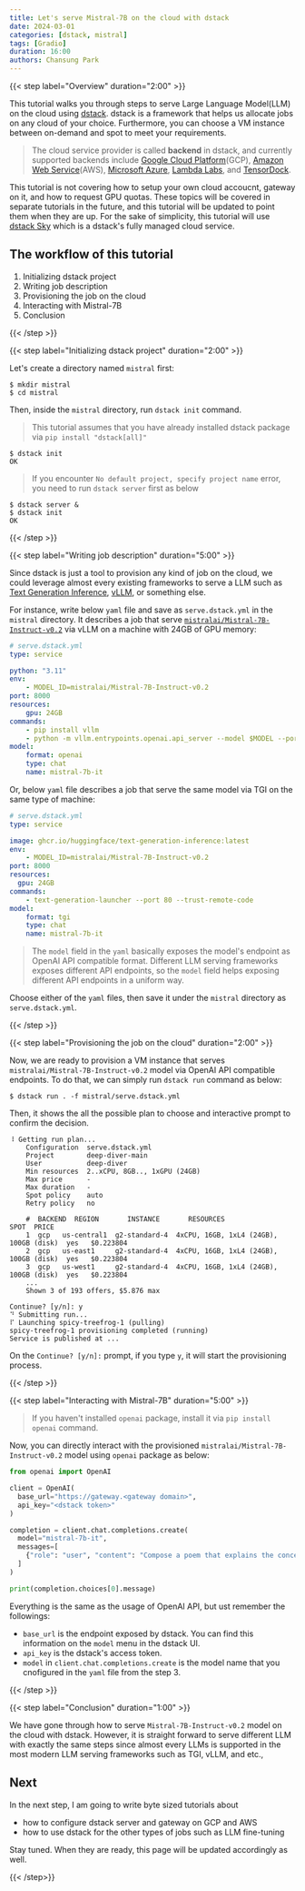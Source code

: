 ```yaml
---
title: Let's serve Mistral-7B on the cloud with dstack
date: 2024-03-01
categories: [dstack, mistral]
tags: [Gradio]
duration: 16:00
authors: Chansung Park
---
```


{{< step label="Overview" duration="2:00" >}}

This tutorial walks you through steps to serve Large Language Model(LLM) on the cloud using [dstack](https://dstack.ai/). dstack is a framework that helps us allocate jobs on any cloud of your choice. Furthermore, you can choose a VM instance between on-demand and spot to meet your requirements.

> The cloud service provider is called **backend** in dstack, and currently supported backends include [Google Cloud Platform](https://cloud.google.com/)(GCP), [Amazon Web Service](https://aws.amazon.com/)(AWS), [Microsoft Azure](https://azure.microsoft.com/), [Lambda Labs](https://lambdalabs.com/), and [TensorDock](https://tensordock.com/).

This tutorial is not covering how to setup your own cloud accoucnt, gateway on it, and how to request GPU quotas. These topics will be covered in separate tutorials in the future, and this tutorial will be updated to point them when they are up. For the sake of simplicity, this tutorial will use [dstack Sky]() which is a dstack's fully managed cloud service.

## The workflow of this tutorial

1. Initializing dstack project
2. Writing job description 
3. Provisioning the job on the cloud
4. Interacting with Mistral-7B
5. Conclusion

{{< /step >}}

{{< step label="Initializing dstack project" duration="2:00" >}}

Let's create a directory named `mistral` first:

```console
$ mkdir mistral
$ cd mistral
```

Then, inside the `mistral` directory, run `dstack init` command.

> This tutorial assumes that you have already installed dstack package via `pip install "dstack[all]"`

```console
$ dstack init
OK
```

> If you encounter `No default project, specify project name` error, you need to run `dstack server` first as below

```console
$ dstack server &
$ dstack init
OK
```

{{< /step >}}

{{< step label="Writing job description" duration="5:00" >}}

Since dstack is just a tool to provision any kind of job on the cloud, we could leverage almost every existing frameworks to serve a LLM such as [Text Generation Inference](https://github.com/huggingface/text-generation-inference), [vLLM](https://docs.vllm.ai/en/latest/), or something else. 

For instance, write below `yaml` file and save as `serve.dstack.yml` in the `mistral` directory. It describes a job that serve [`mistralai/Mistral-7B-Instruct-v0.2`](https://huggingface.co/mistralai/Mistral-7B-Instruct-v0.2) via vLLM on a machine with 24GB of GPU memory:

```yml
# serve.dstack.yml
type: service

python: "3.11"
env:
    - MODEL_ID=mistralai/Mistral-7B-Instruct-v0.2
port: 8000
resources:
    gpu: 24GB
commands:
    - pip install vllm
    - python -m vllm.entrypoints.openai.api_server --model $MODEL --port 8000
model:
    format: openai
    type: chat
    name: mistral-7b-it
```

Or, below `yaml` file describes a job that serve the same model via TGI on the same type of machine:

```yml
# serve.dstack.yml
type: service

image: ghcr.io/huggingface/text-generation-inference:latest
env:
    - MODEL_ID=mistralai/Mistral-7B-Instruct-v0.2
port: 8000
resources:
  gpu: 24GB
commands:
    - text-generation-launcher --port 80 --trust-remote-code
model:
    format: tgi
    type: chat
    name: mistral-7b-it
```

> The `model` field in the `yaml` basically exposes the model's endpoint as OpenAI API compatible format. Different LLM serving frameworks exposes different API endpoints, so the `model` field helps exposing different API endpoints in a uniform way.

Choose either of the `yaml` files, then save it under the `mistral` directory as `serve.dstack.yml`.

{{< /step >}}

{{< step label="Provisioning the job on the cloud" duration="2:00" >}}

Now, we are ready to provision a VM instance that serves `mistralai/Mistral-7B-Instruct-v0.2` model via OpenAI API compatible endpoints. To do that, we can simply run `dstack run` command as below:

```console
$ dstack run . -f mistral/serve.dstack.yml
```

Then, it shows the all the possible plan to choose and interactive prompt to confirm the decision. 

```console
⠸ Getting run plan...
    Configuration  serve.dstack.yml             
    Project        deep-diver-main              
    User           deep-diver                   
    Min resources  2..xCPU, 8GB.., 1xGPU (24GB) 
    Max price      -                            
    Max duration   -                            
    Spot policy    auto                         
    Retry policy   no                           

    #  BACKEND  REGION       INSTANCE       RESOURCES                               SPOT  PRICE       
    1  gcp   us-central1  g2-standard-4  4xCPU, 16GB, 1xL4 (24GB), 100GB (disk)  yes   $0.223804   
    2  gcp   us-east1     g2-standard-4  4xCPU, 16GB, 1xL4 (24GB), 100GB (disk)  yes   $0.223804   
    3  gcp   us-west1     g2-standard-4  4xCPU, 16GB, 1xL4 (24GB), 100GB (disk)  yes   $0.223804   
    ...                                                                                            
    Shown 3 of 193 offers, $5.876 max

Continue? [y/n]: y
⠙ Submitting run...
⠏ Launching spicy-treefrog-1 (pulling)
spicy-treefrog-1 provisioning completed (running)
Service is published at ...
```

On the `Continue? [y/n]:` prompt, if you type `y`, it will start the provisioning process.

{{< /step >}}

{{< step label="Interacting with Mistral-7B" duration="5:00" >}}

> If you haven't installed `openai` package, install it via `pip install openai` command.

Now, you can directly interact with the provisioned `mistralai/Mistral-7B-Instruct-v0.2` model using `openai` package as below:

```python
from openai import OpenAI

client = OpenAI(
  base_url="https://gateway.<gateway domain>",
  api_key="<dstack token>"
)

completion = client.chat.completions.create(
  model="mistral-7b-it",
  messages=[
    {"role": "user", "content": "Compose a poem that explains the concept of recursion in programming."}
  ]
)

print(completion.choices[0].message)
```

Everything is the same as the usage of OpenAI API, but ust remember the followings:
- `base_url` is the endpoint exposed by dstack. You can find this information on the `model` menu in the dstack UI.
- `api_key` is the dstack's access token.
- `model` in `client.chat.completions.create` is the model name that you cnofigured in the `yaml` file from the step 3. 

{{< /step >}}

{{< step label="Conclusion" duration="1:00" >}}

We have gone through how to serve `Mistral-7B-Instruct-v0.2` model on the cloud with dstack. However, it is straight forward to serve different LLM with exactly the same steps since almost every LLMs is supported in the most modern LLM serving frameworks such as TGI, vLLM, and etc.,

## Next 

In the next step, I am going to write byte sized tutorials about 
- how to configure dstack server and gateway on GCP and AWS
- how to use dstack for the other types of jobs such as LLM fine-tuning

Stay tuned. When they are ready, this page will be updated accordingly as well.

{{< /step>}}